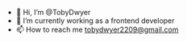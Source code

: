 - 👋 Hi, I’m @TobyDwyer
- 🌱 I’m currently working as a frontend developer
- 📫 How to reach me tobydwyer2209@gmail.com

<!---
TobyDwyer/TobyDwyer is a ✨ special ✨ repository because its `README.md` (this file) appears on your GitHub profile.
You can click the Preview link to take a look at your changes.
--->
